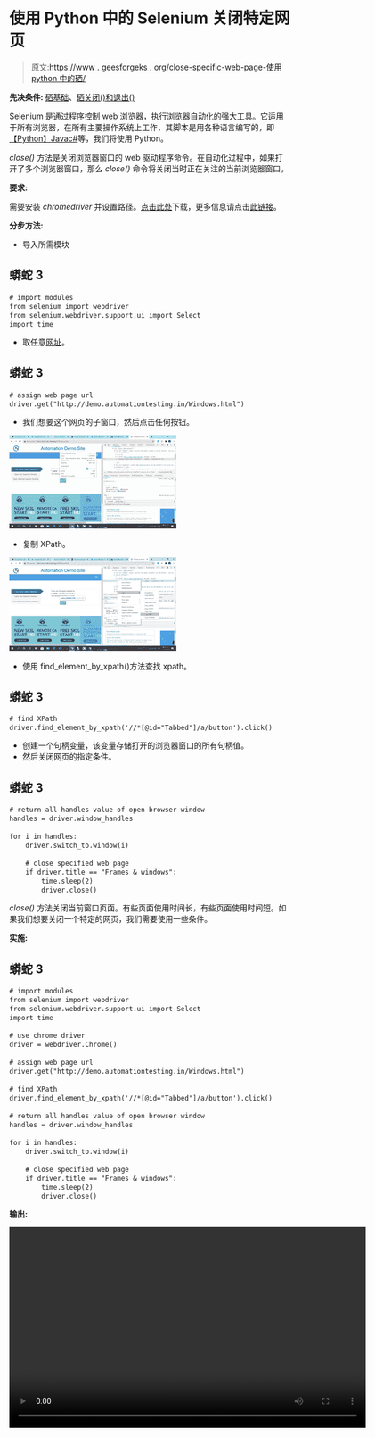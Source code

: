 # 使用 Python 中的 Selenium 关闭特定网页

> 原文:[https://www . geesforgeks . org/close-specific-web-page-使用 python 中的硒/](https://www.geeksforgeeks.org/close-specific-web-page-using-selenium-in-python/)

**先决条件:** [硒基础](https://www.geeksforgeeks.org/selenium-basics-components-features-uses-and-limitations/)、[硒关闭()和退出()](https://www.geeksforgeeks.org/how-to-use-close-and-quit-method-in-selenium-python/)

Selenium 是通过程序控制 web 浏览器，执行浏览器自动化的强大工具。它适用于所有浏览器，在所有主要操作系统上工作，其脚本是用各种语言编写的，即[【Python】](https://www.geeksforgeeks.org/python-programming-language/)[Java](https://www.geeksforgeeks.org/java/)[c#](https://www.geeksforgeeks.org/csharp-programming-language/)等，我们将使用 Python。

*close()* 方法是关闭浏览器窗口的 web 驱动程序命令。在自动化过程中，如果打开了多个浏览器窗口，那么 *close()* 命令将关闭当时正在关注的当前浏览器窗口。

**要求:**

需要安装 *chromedriver* 并设置路径。[点击此处](https://sites.google.com/a/chromium.org/chromedriver/downloads)下载，更多信息请点击[此链接](https://www.geeksforgeeks.org/browser-automation-using-selenium/)。

**分步方法:**

*   导入所需模块

## 蟒蛇 3

```
# import modules
from selenium import webdriver
from selenium.webdriver.support.ui import Select
import time
```

*   取任意[网址](http://demo.automationtesting.in/Windows.html)。

## 蟒蛇 3

```
# assign web page url
driver.get("http://demo.automationtesting.in/Windows.html")
```

*   我们想要这个网页的子窗口，然后点击任何按钮。

![](img/2d86eb54ed2a15f2863b1321aa579f70.png)

*   复制 XPath。

![](img/853e828a1a7b63d8118152d36ad01049.png)

*   使用 find_element_by_xpath()方法查找 xpath。

## 蟒蛇 3

```
# find XPath
driver.find_element_by_xpath('//*[@id="Tabbed"]/a/button').click()
```

*   创建一个句柄变量，该变量存储打开的浏览器窗口的所有句柄值。
*   然后关闭网页的指定条件。

## 蟒蛇 3

```
# return all handles value of open browser window
handles = driver.window_handles

for i in handles:
    driver.switch_to.window(i)

    # close specified web page
    if driver.title == "Frames & windows":
        time.sleep(2)
        driver.close()
```

*close()* 方法关闭当前窗口页面。有些页面使用时间长，有些页面使用时间短。如果我们想要关闭一个特定的网页，我们需要使用一些条件。

**实施:**

## 蟒蛇 3

```
# import modules
from selenium import webdriver
from selenium.webdriver.support.ui import Select
import time

# use chrome driver
driver = webdriver.Chrome()

# assign web page url
driver.get("http://demo.automationtesting.in/Windows.html")

# find XPath
driver.find_element_by_xpath('//*[@id="Tabbed"]/a/button').click()

# return all handles value of open browser window
handles = driver.window_handles

for i in handles:
    driver.switch_to.window(i)

    # close specified web page
    if driver.title == "Frames & windows":
        time.sleep(2)
        driver.close()
```

**输出:**

<video class="wp-video-shortcode" id="video-500525-1" width="640" height="360" preload="metadata" controls=""><source type="video/mp4" src="https://media.geeksforgeeks.org/wp-content/uploads/20201015110114/15.10.2020_10.54.08_REC.mp4?_=1">[https://media.geeksforgeeks.org/wp-content/uploads/20201015110114/15.10.2020_10.54.08_REC.mp4](https://media.geeksforgeeks.org/wp-content/uploads/20201015110114/15.10.2020_10.54.08_REC.mp4)</video>